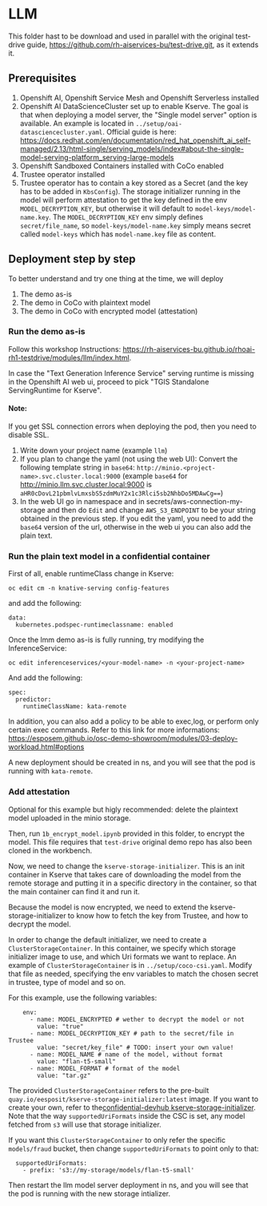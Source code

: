 # LLM

This folder hast to be download and used in parallel with the original test-drive guide, <https://github.com/rh-aiservices-bu/test-drive.git>, as it extends it.

## Prerequisites

1. Openshift AI, Openshift Service Mesh and Openshift Serverless installed
2. Openshift AI DataScienceCluster set up to enable Kserve. The goal is that when deploying a model server, the "Single model server" option is available. An example is located in `../setup/oai-datasciencecluster.yaml`. Official guide is here: https://docs.redhat.com/en/documentation/red_hat_openshift_ai_self-managed/2.13/html-single/serving_models/index#about-the-single-model-serving-platform_serving-large-models
3. Openshift Sandboxed Containers installed with CoCo enabled
4. Trustee operator installed
5. Trustee operator has to contain a key stored as a Secret (and the key has to be added in `KbsConfig`). The storage initializer running in the model will perform attestation to get the key defined in the env `MODEL_DECRYPTION_KEY`, but otherwise it will default to `model-keys/model-name.key`. The `MODEL_DECRYPTION_KEY` env simply defines `secret/file_name`, so `model-keys/model-name.key` simply means secret called `model-keys` which has `model-name.key` file as content.

## Deployment step by step

To better understand and try one thing at the time, we will deploy

1. The demo as-is
2. The demo in CoCo with plaintext model
3. The demo in CoCo with encrypted model (attestation)

### Run the demo as-is

Follow this workshop Instructions: <https://rh-aiservices-bu.github.io/rhoai-rh1-testdrive/modules/llm/index.html>.

In case the "Text Generation Inference Service" serving runtime is missing in the Openshift AI web ui, proceed to pick "TGIS Standalone ServingRuntime for Kserve".

#### Note:
If you get SSL connection errors when deploying the pod, then you need to disable SSL.

1. Write down your project name (example `llm`)
2. If you plan to change the yaml (not using the web UI): Convert the following template string in `base64`: `http://minio.<project-name>.svc.cluster.local:9000` (example `base64` for http://minio.llm.svc.cluster.local:9000 is `aHR0cDovL21pbmlvLmxsbS5zdmMuY2x1c3Rlci5sb2NhbDo5MDAwCg==`)
3. In the web UI go in namespace <project name> and in secrets/aws-connection-my-storage and then do `Edit` and change `AWS_S3_ENDPOINT` to be your string obtained in the previous step. If you edit the yaml, you need to add the `base64` version of the url, otherwise in the web ui you can also add the plain text.

### Run the plain text model in a confidential container

First of all, enable runtimeClass change in Kserve:
```
oc edit cm -n knative-serving config-features
```
and add the following:
```
data:
  kubernetes.podspec-runtimeclassname: enabled
```

Once the lmm demo as-is is fully running, try modifying the InferenceService:
```
oc edit inferenceservices/<your-model-name> -n <your-project-name>
```
And add the following:
```
spec:
  predictor:
    runtimeClassName: kata-remote
```
In addition, you can also add a policy to be able to exec,log, or perform only certain exec commands. Refer to this link for more informations: https://esposem.github.io/osc-demo-showroom/modules/03-deploy-workload.html#options

A new deployment should be created in <your-project-name> ns, and you will see that the pod is running with `kata-remote`.

### Add attestation

Optional for this example but higly recommended: delete the plaintext model uploaded in the minio storage.

Then, run `1b_encrypt_model.ipynb` provided in this folder, to encrypt the model. This file requires that `test-drive` original demo repo has also been cloned in the workbench.

Now, we need to change the `kserve-storage-initializer`. This is an init container in Kserve that takes care of downloading the model from the remote storage and putting it in a specific directory in the container, so that the main container can find it and run it.

Because the model is now encrypted, we need to extend the kserve-storage-initializer to know how to fetch the key from Trustee, and how to decrypt the model.

In order to change the default initializer, we need to create a `ClusterStorageContainer`. In this container, we specify which storage initializer image to use, and which Uri formats we want to replace. An example of `ClusterStorageContainer` is in `../setup/coco-csi.yaml`. Modify that file as needed, specifying the env variables to match the chosen secret in trustee, type of model and so on.

For this example, use the following variables:
```
    env:
      - name: MODEL_ENCRYPTED # wether to decrypt the model or not
        value: "true"
      - name: MODEL_DECRYPTION_KEY # path to the secret/file in Trustee
        value: "secret/key_file" # TODO: insert your own value!
      - name: MODEL_NAME # name of the model, without format
        value: "flan-t5-small"
      - name: MODEL_FORMAT # format of the model
        value: "tar.gz"
```

The provided `ClusterStorageContainer` refers to the pre-built `quay.io/eesposit/kserve-storage-initializer:latest` image. If you want to create your own, refer to the[confidential-devhub kserve-storage-initializer](https://github.com/confidential-devhub/kserve.git). Note that the way `supportedUriFormats` inside the CSC is set, any model fetched from `s3` will use that storage initializer.

If you want this `ClusterStorageContainer` to only refer the specific `models/fraud` bucket, then change `supportedUriFormats` to point only to that:
```
  supportedUriFormats:
    - prefix: 's3://my-storage/models/flan-t5-small'
```

Then restart the llm model server deployment in <your-project-name> ns, and you will see that the pod is running with the new storage intializer.
